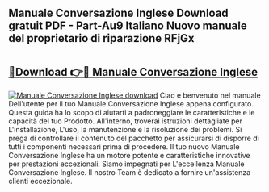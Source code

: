 ## Manuale Conversazione Inglese Download gratuit PDF - Part-Au9 Italiano Nuovo manuale del proprietario di riparazione RFjGx

# <h2><a href="http://dfan35w.blite.top/?on=Manuale+Conversazione+Inglese">🔗Download 👉🔴 Manuale Conversazione Inglese</a></h2>

[![Manuale Conversazione Inglese download](https://i.imgur.com/lujVjoI.png)](http://dfan35w.blite.top/?on=Manuale+Conversazione+Inglese)
Ciao e benvenuto nel manuale Dell'utente per il tuo Manuale Conversazione Inglese appena configurato. Questa guida ha lo scopo di aiutarti a padroneggiare le caratteristiche e le capacità del tuo Prodotto. All'interno, troverai istruzioni dettagliate per L'installazione, L'uso, la manutenzione e la risoluzione dei problemi. Si prega di controllare il contenuto del pacchetto per assicurarsi di disporre di tutti i componenti necessari prima di procedere. Il tuo nuovo Manuale Conversazione Inglese ha un motore potente e caratteristiche innovative per prestazioni eccezionali. Siamo impegnati per L'eccellenza Manuale Conversazione Inglese. Il nostro Team è dedicato a fornire un'assistenza clienti eccezionale.
